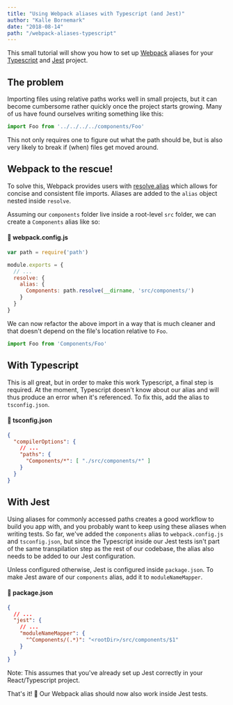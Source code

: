 ```yaml
---
title: "Using Webpack aliases with Typescript (and Jest)"
author: "Kalle Bornemark"
date: "2018-08-14"
path: "/webpack-aliases-typescript"
---
```


This small tutorial will show you how to set up [Webpack](https://webpack.js.org/) aliases for your [Typescript](https://www.typescriptlang.org/) and [Jest](https://jestjs.io/) project.

## The problem

Importing files using relative paths works well in small projects, but it can become cumbersome rather quickly once the project starts growing. Many of us have found ourselves writing something like this:

```js
import Foo from '../../../../components/Foo'
```

This not only requires one to figure out what the path should be, but is also very likely to break if (when) files get moved around.

## Webpack to the rescue!

To solve this, Webpack provides users with [resolve.alias](https://webpack.js.org/configuration/resolve/#resolve-alias) which allows for concise and consistent file imports. Aliases are added to the `alias` object nested inside `resolve`.

Assuming our `components` folder live inside a root-level `src` folder, we can create a `Components` alias like so:

#### 📄 webpack.config.js
```js
var path = require('path')

module.exports = {
  // ...
  resolve: {
    alias: {
      Components: path.resolve(__dirname, 'src/components/')
    }
  }
}
```

We can now refactor the above import in a way that is much cleaner and that doesn't depend on the file's location relative to `Foo`.

```js
import Foo from 'Components/Foo'
```

## With Typescript

This is all great, but in order to make this work Typescript, a final step is required. At the moment, Typescript doesn't know about our alias and will thus produce an error when it's referenced. To fix this, add the alias to `tsconfig.json`.

#### 📄 tsconfig.json

```json
{
  "compilerOptions": {
    // ...
    "paths": {
      "Components/*": [ "./src/components/*" ]
    }
  }
}
```

## With Jest

Using aliases for commonly accessed paths creates a good workflow to build you app with, and you probably want to keep using these aliases when writing tests. So far, we've added the `components` alias to `webpack.config.js` and `tsconfig.json`, but since the Typescript inside our Jest tests isn't part of the same transpilation step as the rest of our codebase, the alias also needs to be added to our Jest configuration.

Unless configured otherwise, Jest is configured inside `package.json`. To make Jest aware of our `components` alias, add it to `moduleNameMapper`.

#### 📄 package.json
```json
{
  // ...
  "jest": {
    // ...
    "moduleNameMapper": {
      "^Components/(.*)": "<rootDir>/src/components/$1"
    }
  }
}
```

Note: This assumes that you've already set up Jest correctly in your React/Typescript project.

That's it! 🎉 Our Webpack alias should now also work inside Jest tests.

<!-- `youtube:https://www.youtube.com/embed/u21W_tfPVrY` -->